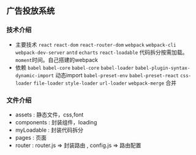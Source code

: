 ## 广告投放系统
### 技术介绍
*  主要技术 `react` `react-dom` `react-router-dom` `webpack` `webpack-cli` `webpack-dev-server` `antd` `echarts` `react-loadable` 代码拆分按需加载。`moment`时间。自己搭建的webpack
* 依赖 `babel`
    `babel-core`
    `babel-core`
    `babel-loader`
    `babel-plugin-syntax-dynamic-import` 动态import 
    `babel-preset-env`
    `babel-preset-react`
    `css-loader`
    `file-loader`
    `style-loader`
    `url-loader`
    `webpack-merge` 合并
    
### 文件介绍
  * assets : 静态文件，css,font
  * components : 封装组件，loading
  * myLoadable : 封装代码拆分
  * pages : 页面
  * router : router.js => 封装路由 , config.js => 路由配置